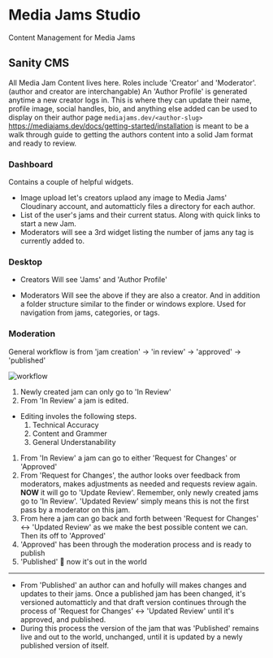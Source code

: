 # Media Jams Studio

Content Management for Media Jams

## Sanity CMS

All Media Jam Content lives here. Roles include 'Creator' and 'Moderator'. (author and creator are interchangable) An 'Author Profile' is generated anytime a new creator logs in. This is where they can update their name, profile image, social handles, bio, and anything else added can be used to display on their author page `mediajams.dev/<author-slug>` https://mediajams.dev/docs/getting-started/installation is meant to be a walk through guide to getting the authors content into a solid Jam format and ready to review.

### Dashboard

Contains a couple of helpful widgets.

- Image upload let's creators uplaod any image to Media Jams' Cloudinary account, and automatticly files a directory for each author.
- List of the user's jams and their current status. Along with quick links to start a new Jam.
- Moderators will see a 3rd widget listing the number of jams any tag is currently added to.

### Desktop

- Creators
  Will see 'Jams' and 'Author Profile'

- Moderators
  Will see the above if they are also a creator. And in addition a folder structure similar to the finder or windows explore. Used for navigation from jams, categories, or tags.

### Moderation

General workflow is from 'jam creation' -> 'in review' -> 'approved' -> 'published'

![workflow](https://res.cloudinary.com/jesse-thisdot/image/upload/v1634236868/e-5f80acaf5907aa0068f59a19/twwt9haijw2gybjpwnbp.jpg)

1. Newly created jam can only go to 'In Review'
1. From 'In Review' a jam is edited.

- Editing involes the following steps.
  1. Technical Accuracy
  1. Content and Grammer
  1. General Understanability

1. From 'In Review' a jam can go to either 'Request for Changes' or 'Approved'
1. From 'Request for Changes', the author looks over feedback from moderators, makes adjustments as needed and requests review again. **NOW** it will go to 'Update Review'. Remember, only newly created jams go to 'In Review'. 'Updated Review' simply means this is not the first pass by a moderator on this jam.
1. From here a jam can go back and forth between 'Request for Changes' <-> 'Updated Review' as we make the best possible content we can. Then its off to 'Approved'
1. 'Approved' has been through the moderation process and is ready to publish
1. 'Published' 🥳 now it's out in the world

---

- From 'Published' an author can and hofully will makes changes and updates to their jams. Once a published jam has been changed, it's versioned automatticly and that draft version continues through the process of 'Request for Changes' <-> 'Updated Review' until it's approved, and published.
- During this process the version of the jam that was 'Published' remains live and out to the world, unchanged, until it is updated by a newly published version of itself.
